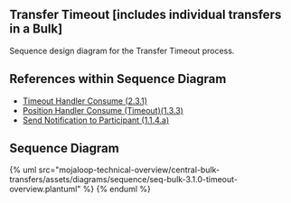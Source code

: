 ## Transfer Timeout [includes individual transfers in a Bulk]

Sequence design diagram for the Transfer Timeout process.

## References within Sequence Diagram

* [Timeout Handler Consume (2.3.1)](2.3.1-timeout-handler-consume.md)
* [Position Handler Consume (Timeout)(1.3.3)](1.3.3-abort-position-handler-consume.md)
* [Send Notification to Participant (1.1.4.a)](1.1.4.a-send-notification-to-participant.md)

## Sequence Diagram

{% uml src="mojaloop-technical-overview/central-bulk-transfers/assets/diagrams/sequence/seq-bulk-3.1.0-timeout-overview.plantuml" %}
{% enduml %}
